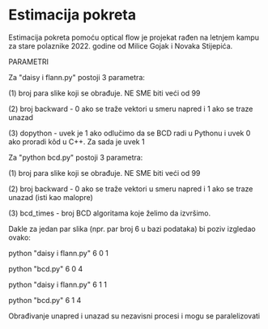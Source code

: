 # Estimacija pokreta
Estimacija pokreta pomoću optical flow je projekat rađen na letnjem kampu za stare polaznike 2022. godine od Milice Gojak i Novaka Stijepića.

PARAMETRI

Za "daisy i flann.py" postoji 3 parametra:

(1) broj para slike koji se obrađuje. NE SME biti veći od 99

(2) broj backward - 0 ako se traže vektori u smeru napred i 1 ako se traze unazad

(3) dopython - uvek je 1 ako odlučimo da se BCD radi u Pythonu i uvek 0 ako proradi kôd u C++. Za sada je uvek 1


Za "python bcd.py" postoji 3 parametra:

(1) broj para slike koji se obrađuje. NE SME biti veći od 99

(2) broj backward - 0 ako se traže vektori u smeru napred i 1 ako se traze unazad (isti kao malopre)

(3) bcd_times - broj BCD algoritama koje želimo da izvršimo.



Dakle za jedan par slika (npr. par broj 6 u bazi podataka) bi poziv izgledao ovako:


python "daisy i flann.py" 6 0 1

python "bcd.py" 6 0 4



python "daisy i flann.py" 6 1 1

python "bcd.py" 6 1 4


Obrađivanje unapred i unazad su nezavisni procesi i mogu se paralelizovati 

